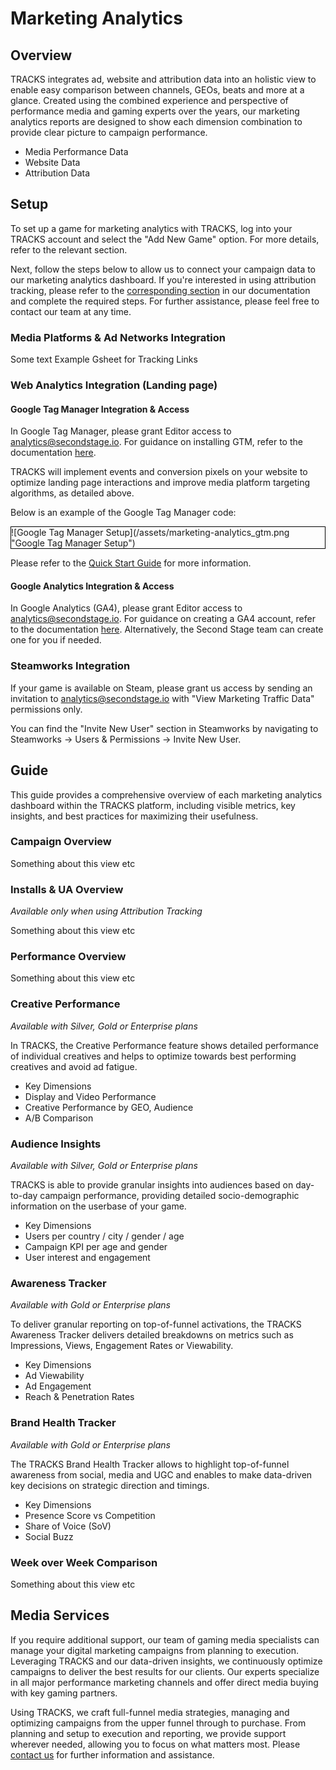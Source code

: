 # Marketing Analytics

## Overview

TRACKS integrates ad, website and attribution data into an holistic view to enable easy comparison between channels, GEOs, beats and more at a glance. Created using the combined experience and perspective of performance media and gaming experts over the years, our marketing analytics reports are designed to show each dimension combination to provide clear picture to campaign performance.

- Media Performance Data
- Website Data
- Attribution Data

## Setup

To set up a game for marketing analytics with TRACKS, log into your TRACKS account and select the "Add New Game" option. For more details, refer to the relevant section.

Next, follow the steps below to allow us to connect your campaign data to our marketing analytics dashboard. If you're interested in using attribution tracking, please refer to the [corresponding section](/attribution-tracking/) in our documentation and complete the required steps. For further assistance, please feel free to contact our team at any time.

### Media Platforms & Ad Networks Integration

Some text
Example Gsheet for Tracking Links

### Web Analytics Integration (Landing page)

#### Google Tag Manager Integration & Access

In Google Tag Manager, please grant Editor access to analytics@secondstage.io. For guidance on installing GTM, refer to the documentation [here](https://support.google.com/tagmanager/answer/14842164).

TRACKS will implement events and conversion pixels on your website to optimize landing page interactions and improve media platform targeting algorithms, as detailed above.

Below is an example of the Google Tag Manager code:

<div style="border: 1px solid black;">![Google Tag Manager Setup](/assets/marketing-analytics_gtm.png "Google Tag Manager Setup")</div>

Please refer to the [Quick Start Guide](https://support.google.com/tagmanager/answer/14842164) for more information.

#### Google Analytics Integration & Access

In Google Analytics (GA4), please grant Editor access to analytics@secondstage.io. For guidance on creating a GA4 account, refer to the documentation [here](https://support.google.com/analytics/answer/9304153). Alternatively, the Second Stage team can create one for you if needed.

### Steamworks Integration

If your game is available on Steam, please grant us access by sending an invitation to analytics@secondstage.io with "View Marketing Traffic Data" permissions only.

You can find the "Invite New User" section in Steamworks by navigating to Steamworks → Users & Permissions → Invite New User.

## Guide

This guide provides a comprehensive overview of each marketing analytics dashboard within the TRACKS platform, including visible metrics, key insights, and best practices for maximizing their usefulness.

### Campaign Overview

Something about this view etc

### Installs & UA Overview

*Available only when using Attribution Tracking*

Something about this view etc

### Performance Overview

Something about this view etc

### Creative Performance

*Available with Silver, Gold or Enterprise plans*

In TRACKS, the Creative Performance feature shows detailed performance of individual creatives and helps to optimize towards best performing creatives and avoid ad fatigue.

- Key Dimensions
- Display and Video Performance
- Creative Performance by GEO, Audience
- A/B Comparison

### Audience Insights

*Available with Silver, Gold or Enterprise plans*

TRACKS is able to provide granular insights into audiences based on day-to-day campaign performance, providing detailed socio-demographic information on the userbase of your game.

- Key Dimensions
- Users per country / city / gender / age
- Campaign KPI per age and gender
- User interest and engagement

### Awareness Tracker

*Available with Gold or Enterprise plans*

To deliver granular reporting on top-of-funnel activations, the TRACKS Awareness Tracker delivers detailed breakdowns on metrics such as Impressions, Views, Engagement Rates or Viewability.

- Key Dimensions
- Ad Viewability
- Ad Engagement
- Reach & Penetration Rates

### Brand Health Tracker

*Available with Gold or Enterprise plans*

The TRACKS Brand Health Tracker allows to highlight top-of-funnel awareness from social, media and UGC and enables to make data-driven key decisions on strategic direction and timings.

- Key Dimensions
- Presence Score vs Competition
- Share of Voice (SoV)
- Social Buzz

### Week over Week Comparison

Something about this view etc

## Media Services

If you require additional support, our team of gaming media specialists can manage your digital marketing campaigns from planning to execution. Leveraging TRACKS and our data-driven insights, we continuously optimize campaigns to deliver the best results for our clients. Our experts specialize in all major performance marketing channels and offer direct media buying with key gaming partners.

Using TRACKS, we craft full-funnel media strategies, managing and optimizing campaigns from the upper funnel through to purchase. From planning and setup to execution and reporting, we provide support wherever needed, allowing you to focus on what matters most. Please [contact us](https://secondstage.io/contact/) for further information and assistance.

